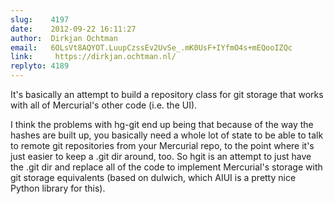 ```yaml
---
slug:    4197
date:    2012-09-22 16:11:27
author:  Dirkjan Ochtman
email:   6OLsVt8AQYOT.LuupCzssEv2UvSe_.mK0UsF+IYfmO4s+mEQooIZQc
link:     https://dirkjan.ochtman.nl/
replyto: 4189
---
```


It's basically an attempt to build a repository class for git storage
that works with all of Mercurial's other code (i.e. the UI).

I think the problems with hg-git end up being that because of the way
the hashes are built up, you basically need a whole lot of state to be
able to talk to remote git repositories from your Mercurial repo, to
the point where it's just easier to keep a .git dir around, too. So
hgit is an attempt to just have the .git dir and replace all of the
code to implement Mercurial's storage with git storage equivalents
(based on dulwich, which AIUI is a pretty nice Python library for
this).
